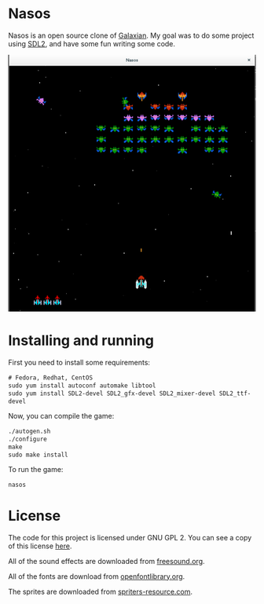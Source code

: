 # Nasos

Nasos is an open source clone of [Galaxian][galaxian]. My goal was to do some
project using [SDL2][sdl2], and have some fun writing some code.

![Screenshot](screenshot.png)


# Installing and running

First you need to install some requirements:

```
# Fedora, Redhat, CentOS
sudo yum install autoconf automake libtool
sudo yum install SDL2-devel SDL2_gfx-devel SDL2_mixer-devel SDL2_ttf-devel
```

Now, you can compile the game:

```
./autogen.sh
./configure
make
sudo make install
```

To run the game:

```
nasos
```


# License

The code for this project is licensed under GNU GPL 2. You can see a copy of
this license [here](LICENSE).

All of the sound effects are downloaded from [freesound.org][freesound].

All of the fonts are download from [openfontlibrary.org][openfontlibrary].

The sprites are downloaded from [spriters-resource.com][sprites].


[galaxian]: http://en.wikipedia.org/wiki/Galaxian
[sdl2]: https://www.libsdl.org/
[freesound]: http://freesound.org
[openfontlibrary]: http://openfontlibrary.org/
[sprites]: http://www.spriters-resource.com/download/22731/
